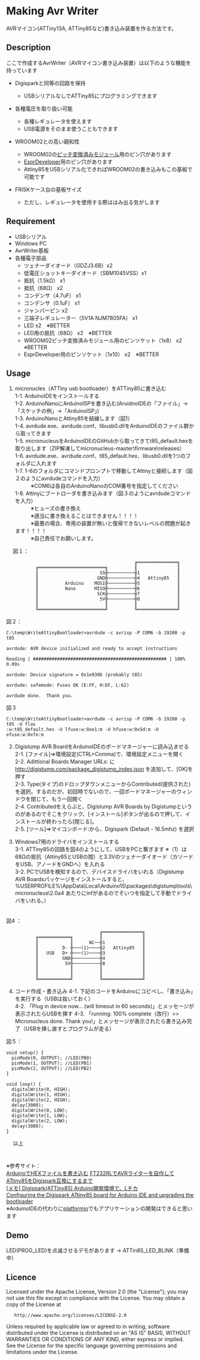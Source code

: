 ﻿Making Avr Writer
====

AVRマイコン(ATTiny13A, ATTiny85など)書き込み装置を作る方法です。

## Description

ここで作成するAvrWriter（AVRマイコン書き込み装置）は以下のような機能を持っています

- Digisparkと同等の回路を保持
    - USBシリアルなしでATTiny85にプログラミングできます

- 各種電圧を取り扱い可能
    - 各種レギュレータを使えます
    - USB電源をそのまま使うこともできます

- WROOM02との高い親和性
    - WROOM02の[ピッチ変換済みモジュール](https://www.switch-science.com/catalog/2347/)用のピン穴があります
    - [EsprDeveloper](https://www.switch-science.com/catalog/2500/)用のピン穴があります
    - Attiny85をUSBシリアル化できればWROOM02の書き込みもこの基板で可能です

- FRISKケース台の基板サイズ
    - ただし、レギュレータを使用する際ははみ出る気がします

## Requirement

* USBシリアル
* Windows PC
* AvrWriter基板
* 各種電子部品
  * ツェナーダイオード（GDZJ3.6B）x2  
  * 低電圧ショットキーダイオード（SBM1045VSS）x1  
  * 抵抗（1.5kΩ） x1
  * 抵抗（68Ω） x2
  * コンデンサ（4.7uF） x1
  * コンデンサ（0.1uF） x1
  * ジャンパーピン x2
  * 三端子レギュレーター（5V1A NJM7805FA） x1  
  * LED x2　※BETTER  
  * LED用の抵抗（68Ω） x2　※BETTER
  * WROOM02ピッチ変換済みモジュール用のピンソケット（1x8） x2　※BETTER
  * EsprDeveloper用のピンソケット（1x10） x2　※BETTER

## Usage

1. micronucles（ATTiny usb bootloader）をATTiny85に書き込む  
   1-1. ArduinoIDEをインストールする  
   1-2. ArduinoNanoにArduinoISPを書き込む(AruidnoIDEの「ファイル」→「スケッチの例」→「ArduinoISP」)  
   1-3. ArduinoNanoとAttiny85を結線します（図1）    
   1-4. avrdude.exe、avrdude.conf、libusb0.dllをArduinoIDEのファイル群から取ってきます  
   1-5. micronucleusをArduinoIDEのGitHubから取ってきてt85_default.hexを取り出します（ZIP解凍してmicronucleus-master\firmware\releases）  
   1-6. avrdude.exe、avrdude.conf、t85_default.hex、libusb0.dllを1つのフォルダに入れます    
   1-7. 1-6のフォルダにコマンドプロンプトで移動してAttinyと接続します（図２のようにavrdudeコマンドを入力）    
   　　　※COM6は各自のArduinoNanoのCOM番号を指定してください  
   1-8. Attinyにブートローダを書き込みます（図３のようにavrdudeコマンドを入力）  
   　　　※ヒューズの書き換え  
   　　　※適当に書き換えることはできません！！！！  
   　　　※最悪の場合、専用の装置が無いと復帰できないレベルの問題が起きます！！！！  
   　　　※自己責任でお願いします。  
  
  　
図１：
```
                                                ╔═══════════════╗
           ╔═════════════════════════╗          ║               ║
           ║                       SS╬──────────╬1              ║
           ║                      GND╬──────────╬4   Attiny85   ║
           ║          Arduino    MOSI╬──────────╬5              ║
           ║          Nano       MISO╬──────────╬6              ║
           ║                      SCK╬──────────╬7              ║
           ║                       5V╬──────────╬8              ║
           ║                         ║          ║               ║
           ╚═════════════════════════╝          ╚═══════════════╝
```
図２：
```
C:\temp\WriteAttinyBootloader>avrdude -c avrisp -P COM6 -b 19200 -p t85

avrdude: AVR device initialized and ready to accept instructions

Reading | ################################################## | 100% 0.09s

avrdude: Device signature = 0x1e930b (probably t85)

avrdude: safemode: Fuses OK (E:FF, H:DF, L:62)

avrdude done.  Thank you.
```
図３
```
C:\temp\WriteAttinyBootloader>avrdude -c avrisp -P COM6 -b 19200 -p t85 -U flas
:w:t85_default.hex -U lfuse:w:0xe1:m -U hfuse:w:0x5d:m -U efuse:w:0xfe:m
```

2. Digistump AVR BoardをArduinoIDEのボードマネージャーに読み込ませる  
   2-1. [ファイル]=>環境設定(CTRL+Comma)で、環境設定メニューを開く  
   2-2. Adittional Boards Manager URLs: に http://digistump.com/package_digistump_index.json を追加して、[OK]を押す  
   2-3. Type(タイプ)のドロップダウンメニューからContributed(提供された)を選択。するのだが、初回時でないので、一回ボードマネージャーのウィンドウを閉じて、もう一回開く  
   2-4. Contributedをえらぶと、Digistump AVR Boards by Digistumpというのがあるのでそこをクリック、[インストール]ボタンが出るので押して、インストールが終わったら[閉じる]。  
   2-5. [ツール]=>マイコンボード:から、Digispark (Default - 16.5mhz) を選択  

3. Windows7用のドライバをインストールする  
   3-1. ATTiny85の回路を図4のようにして、USBをPCと繋ぎます ※（1）は68Ωの抵抗（Attiny85とUSBの間）と3.3Vのツェナーダイオード（カソードをUSB、アノードをGNDへ）を入れる    
   3-2. PCでUSBを検知するので、デバイスドライバをいれる（Digistump AVR Boardsパッケージをインストールすると、 %USERPROFILE%\AppData\Local\Arduino15\packages\digistump\tools\micronucleus\2.0a4 あたりにinfがあるのでそいつを指定して手動でドライバをいれる。）  
  　
  
図4
：
```
                                   ╔═══════════════╗
           ╔════════════╗          ║               ║
           ║            ║      NC──╬1              ║
           ║         D- ╬───(1)────╬2   Attiny85   ║
           ║   USB   D+ ╬───(1)────╬3              ║
           ║         GND╬──────────╬4              ║
           ║          5V╬──────────╬8              ║
           ║            ║          ║               ║
           ║            ║          ║               ║
           ╚════════════╝          ╚═══════════════╝
```

4. コード作成・書き込み
   4-1. 下記のコードをArduinoにコピペし、「書き込み」を実行する（USBは抜いておく）  
   4-2. 「Plug in device now... (will timeout in 60 seconds)」とメッセージが表示されたらUSBを挿す 
   4-3. 「running: 100% complete（改行）>> Micronucleus done. Thank you!」とメッセージが表示されたら書き込み完了（USBを挿し直すとプログラムが走る） 
  
図５：
```
void setup() {                
  pinMode(0, OUTPUT); //LED(PB0)
  pinMode(1, OUTPUT); //LED(PB1)   
  pinMode(2, OUTPUT); //LED(PB2)   
}

void loop() {
  digitalWrite(0, HIGH);
  digitalWrite(1, HIGH);
  digitalWrite(2, HIGH);
  delay(3000);
  digitalWrite(0, LOW);
  digitalWrite(1, LOW); 
  digitalWrite(2, LOW); 
  delay(3000);
}
```
　
以上  
　  
　  
※参考サイト：  
[ArduinoでHEXファイルを書き込む](http://blog.livedoor.jp/hymne333/archives/4710525.html)
[FT232RLでAVRライターを自作してATtiny85をDigispark互換にするまで](https://qiita.com/erukiti/items/0a51d959082e242e2e2a)  
[[メモ] Digispark(ATTiny85) Arduino開発環境で、Lチカ](https://qiita.com/mt08/items/df4ed8c659b205d1fa1e)  
[Configuring the Digispark ATtiny85 board for Arduino IDE and upgrading the bootloader](https://gist.github.com/Ircama/22707e938e9c8f169d9fe187797a2a2c)   
※ArduinoIDEの代わりに[platformio](http://qiita.com/erukiti/items/74a848489ec102841b66)でもアプリケーションの開発はできると思います  

## Demo

LED(PROG_LED)を点滅させるデモがあります → ATTin85_LED_BLINK（準備中）

## Licence

   Licensed under the Apache License, Version 2.0 (the "License");
   you may not use this file except in compliance with the License.
   You may obtain a copy of the License at

       http://www.apache.org/licenses/LICENSE-2.0

   Unless required by applicable law or agreed to in writing, software
   distributed under the License is distributed on an "AS IS" BASIS,
   WITHOUT WARRANTIES OR CONDITIONS OF ANY KIND, either express or implied.
   See the License for the specific language governing permissions and
   limitations under the License.

